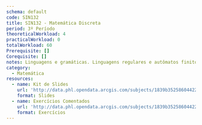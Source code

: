 ```yaml
---
schema: default
code: SIN132
title: SIN132 - Matemática Discreta
period: 3º Período
theoreticalWorkload: 4
practicalWorkload: 0
totalWorkload: 60
Prerequisite: []
Corequisite: []
notes: Linguagens e gramáticas. Linguagens regulares e autômatos finitos. Linguagens livres de contexto e autômatos com pilha. Linguagens recursivamente enumeráveis e sensíveis ao contexto (Máquinas de Turing).
category:
  - Matemática
resources:
  - name: Kit de Slides
    url: 'http://data.phl.opendata.arcgis.com/subjects/1839b35258604422b0b520cbb668df0d_0.csv'
    format: Slides
  - name: Exercícios Comentados
    url: 'http://data.phl.opendata.arcgis.com/subjects/1839b35258604422b0b520cbb668df0d_0.zip'
    format: Exercícios
---
```

